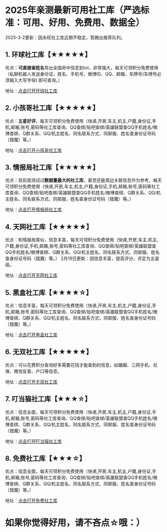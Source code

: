 # 2025年亲测最新可用社工库（严选标准：可用、好用、免费用、数据全）

2025-3-2更新：因永旺社工库近期不稳定，暂踢出推荐队列。

## 1. 环球社工库【★★★★★】 

优点：**可直接查姓名**导出全国命中信息到txt，非常强大，每天可领积分免费使用（私聊机器人发送身份证、姓名、手机号、微博ID、QQ、邮箱、车牌号(车牌号必须输入大写字母)  即可查询。）

地址：[点击打开环球社工库](https://t.me/huanqiucha_bot?start=MTQ2MzgxMTI1MA==)

## 2. 小孩哥社工库【★★★★★】

优点：**五星好评**，每天可领积分免费使用（快递,开房,车主,机主,户籍,身份证,手机,邮箱,账号,密码等社工库查询、QQ查绑/贴吧查绑/英雄联盟查QQ手机姓名/微博查绑、Q群关系、QQ/机主姓名、同名联系方式、同邮服、姓名查身份证号码（猎魔）等。）

地址：[点击打开小孩哥社工库](http://t.me/xiaohaigeSGK1_bot?start=DK42J3YiMTliXLP)

## 3. 情报局社工库【★★★★★】

优点：目前我测试过**数据量最大的社工库**，甚至还能周边关联信息作为参考，每天可领积分免费使用（快递,开房,车主,机主,户籍,身份证,手机,邮箱,账号,密码等社工库查询、QQ查绑/贴吧查绑/英雄联盟查QQ手机姓名/微博查绑、Q群关系、QQ/机主姓名、同名联系方式、同邮服、姓名查身份证号码（猎魔）等。）

地址：[点击打开情报局社工库](https://t.me/QingBaoJuXuanwubot?start=MTQ2MzgxMTI1MA==)

## 4. 天网社工库【★★★★★】

优点：和情报局类似，信息丰富，每天可领积分免费使用（快递,开房,车主,机主,户籍,身份证,手机,邮箱,账号,密码等社工库查询、QQ查绑/贴吧查绑/英雄联盟查QQ手机姓名/微博查绑、Q群关系、QQ/机主姓名、同名联系方式、同邮服、姓名查身份证号码（猎魔）等。）
2月19日更新：因信息丰富，提高评分，评定为五星级。

地址：[点击打开天网社工库](https://t.me/tianwangchadangTop1_bot?start=MTQ2MzgxMTI1MA==)

## 5. 黑盒社工库【★★★★☆】

优点：信息丰富，每天可领积分免费使用（快递,开房,车主,机主,户籍,身份证,手机,邮箱,账号,密码等社工库查询、QQ查绑/贴吧查绑/英雄联盟查QQ手机姓名/微博查绑、Q群关系、QQ/机主姓名、同名联系方式、同邮服、姓名查身份证号码（猎魔）等。）

地址：[点击打开黑盒社工库](https://t.me/BOXsgkbot?start=0q3I0PY)

## 6. 无双社工库【★★★★★】

优点：可以花费积分查询好多需要花钱才能查到的信息，如婚姻、三网手机、社保、微信反查、户口等信息。

地址：[点击打开无双社工库](https://t.me/wushuang888_bot?start=1463811250)

## 7. 叮当猫社工库【★★★☆】

优点：信息全面，每天可领积分免费使用（快递,开房,车主,机主,户籍,身份证,手机,邮箱,账号,密码等社工库查询、QQ查绑/贴吧查绑/英雄联盟查QQ手机姓名/微博查绑、Q群关系、QQ/机主姓名、同名联系方式、同邮服、姓名查身份证号码（猎魔）等。）

地址：[点击打开叮当猫社工库](https://t.me/DingDangCats_Bot?start=39733a20e065ee57)

## 8. 免费社工库【★★★☆】

优点：信息全面，每天可领积分免费使用（快递,开房,车主,机主,户籍,身份证,手机,邮箱,账号,密码等社工库查询、QQ查绑/贴吧查绑/英雄联盟查QQ手机姓名/微博查绑、Q群关系、QQ/机主姓名、同名联系方式、同邮服、姓名查身份证号码（猎魔）等。）

地址：[点击打开免费社工库](https://t.me/GnoranceX_bot?start=o7ijzm)

# 如果你觉得好用，请不吝点☆哦：）
